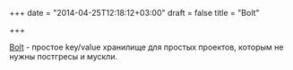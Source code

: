 +++
date = "2014-04-25T12:18:12+03:00"
draft = false
title = "Bolt"

+++

<p><a href="https://github.com/boltdb/bolt">Bolt</a>&nbsp;- простое&nbsp;key/value хранилище для простых проектов, которым не нужны постгресы и мускли.</p>

